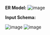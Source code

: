 **ER Model:**
![image](https://github.com/Shiva16-04/Book-Your-Show/assets/100616140/70437f14-86fd-4a27-891c-35667be53cf1)

**Input Schema:**

![image](https://github.com/Shiva16-04/Book-Your-Show/assets/100616140/d3c05d90-0c30-4954-afe6-a4b8b0c6ab08)
![image](https://github.com/Shiva16-04/Book-Your-Show/assets/100616140/387e7e37-8269-45ca-a7be-15bd5b194c0c)

